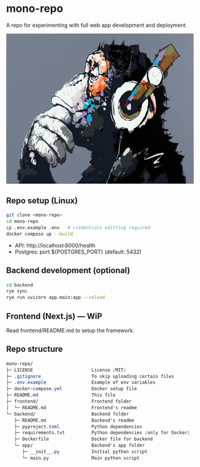 # mono-repo
A repo for experimenting with full web app development and deployment.

![alt text][file]

[file]: https://github.com/Paco279/mono-repo/blob/main/monorepo.png "Mono repo image"

## Repo setup (Linux)

```bash
git clone <mono-repo>
cd mono-repo
cp .env.example .env   # credentials editting required
docker compose up --build
```
*   API: http://localhost:8000/health
*   Postgres: port ${POSTGRES_PORT} (default: 5432)

## Backend development (optional)
```bash
cd backend
rye sync
rye run uvicorn app.main:app --reload
```

## Frontend (Next.js) — WiP
Read frontend/README.md to setup the framework.


## Repo structure

```css
mono-repo/
├─ LICENSE                      License (MIT)
├─ .gitignore                   To skip uploading certain files
├─ .env.example                 Example of env variables
├─ docker-compose.yml           Docker setup file
├─ README.md                    This file
├─ frontend/                    Frontend folder
│  └─ README.md                 Frontend's readme
└─ backend/                     Backend folder
   ├─ README.md                 Backend's readme
   ├─ pyproject.toml            Python dependencies
   ├─ requirements.txt          Python dependencies (only for Docker)
   ├─ Dockerfile                Docker file for backend
   └─ app/                      Backend's app folder
      ├─ __init__.py            Initial python script
      └─ main.py                Main python script
```